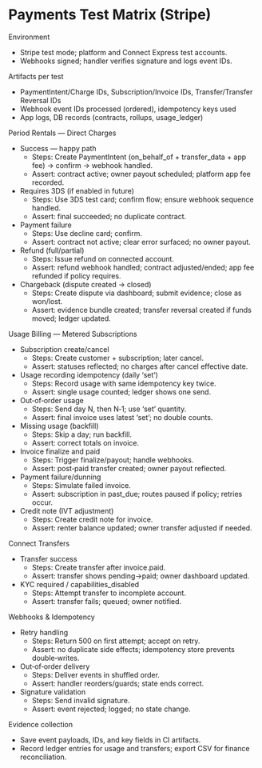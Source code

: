 # Payments Test Matrix (Stripe)

Environment
- Stripe test mode; platform and Connect Express test accounts.
- Webhooks signed; handler verifies signature and logs event IDs.

Artifacts per test
- PaymentIntent/Charge IDs, Subscription/Invoice IDs, Transfer/Transfer Reversal IDs
- Webhook event IDs processed (ordered), idempotency keys used
- App logs, DB records (contracts, rollups, usage_ledger)

Period Rentals — Direct Charges
- Success — happy path
  - Steps: Create PaymentIntent (on_behalf_of + transfer_data + app fee) → confirm → webhook handled.
  - Assert: contract active; owner payout scheduled; platform app fee recorded.
- Requires 3DS (if enabled in future)
  - Steps: Use 3DS test card; confirm flow; ensure webhook sequence handled.
  - Assert: final succeeded; no duplicate contract.
- Payment failure
  - Steps: Use decline card; confirm.
  - Assert: contract not active; clear error surfaced; no owner payout.
- Refund (full/partial)
  - Steps: Issue refund on connected account.
  - Assert: refund webhook handled; contract adjusted/ended; app fee refunded if policy requires.
- Chargeback (dispute created → closed)
  - Steps: Create dispute via dashboard; submit evidence; close as won/lost.
  - Assert: evidence bundle created; transfer reversal created if funds moved; ledger updated.

Usage Billing — Metered Subscriptions
- Subscription create/cancel
  - Steps: Create customer + subscription; later cancel.
  - Assert: statuses reflected; no charges after cancel effective date.
- Usage recording idempotency (daily ‘set’)
  - Steps: Record usage with same idempotency key twice.
  - Assert: single usage counted; ledger shows one send.
- Out‑of‑order usage
  - Steps: Send day N, then N‑1; use ‘set’ quantity.
  - Assert: final invoice uses latest ‘set’; no double counts.
- Missing usage (backfill)
  - Steps: Skip a day; run backfill.
  - Assert: correct totals on invoice.
- Invoice finalize and paid
  - Steps: Trigger finalize/payout; handle webhooks.
  - Assert: post‑paid transfer created; owner payout reflected.
- Payment failure/dunning
  - Steps: Simulate failed invoice.
  - Assert: subscription in past_due; routes paused if policy; retries occur.
- Credit note (IVT adjustment)
  - Steps: Create credit note for invoice.
  - Assert: renter balance updated; owner transfer adjusted if needed.

Connect Transfers
- Transfer success
  - Steps: Create transfer after invoice.paid.
  - Assert: transfer shows pending→paid; owner dashboard updated.
- KYC required / capabilities_disabled
  - Steps: Attempt transfer to incomplete account.
  - Assert: transfer fails; queued; owner notified.

Webhooks & Idempotency
- Retry handling
  - Steps: Return 500 on first attempt; accept on retry.
  - Assert: no duplicate side effects; idempotency store prevents double‑writes.
- Out‑of‑order delivery
  - Steps: Deliver events in shuffled order.
  - Assert: handler reorders/guards; state ends correct.
- Signature validation
  - Steps: Send invalid signature.
  - Assert: event rejected; logged; no state change.

Evidence collection
- Save event payloads, IDs, and key fields in CI artifacts.
- Record ledger entries for usage and transfers; export CSV for finance reconciliation.

